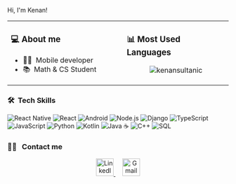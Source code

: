 Hi, I'm Kenan!

<table>
  <tr>
    <td valign="top" width="50%" style="padding-right: 20px;">
      <h3>💻&nbsp;About me</h3>
      <ul>
        <li>👨‍💻&nbsp; Mobile developer</li>
        <li>📚&nbsp; Math &amp; CS Student</li>
      </ul>
    </td>
    <td valign="top" width="50%" style="padding-left: 20px;">
      <h3>📊&nbsp;Most Used Languages</h3>
      <p align="center">
        <img src="https://github-readme-stats.vercel.app/api/top-langs?username=kenansultanic&show_icons=true&locale=en&layout=compact&theme=tokyonight" alt="kenansultanic" />
      </p>
    </td>
  </tr>
</table>

### 🛠 &nbsp;Tech Skills

  ![React Native](https://img.shields.io/badge/-React%20Native-333333?style=flat&logo=react)
  ![React](https://img.shields.io/badge/-React-333333?style=flat&logo=react)
  ![Android](https://img.shields.io/badge/-Android-333333?style=flat&logo=android)
  ![Node.js](https://img.shields.io/badge/-Node.js-333333?style=flat&logo=node.js)
  ![Django](https://img.shields.io/badge/-Django-333333?style=flat&logo=django)
  ![TypeScript](https://img.shields.io/badge/-TypeScript-333333?style=flat&logo=typescript)
  ![JavaScript](https://img.shields.io/badge/-JavaScript-333333?style=flat&logo=javascript)
  ![Python](https://img.shields.io/badge/-Python-333333?style=flat&logo=python)
  ![Kotlin](https://img.shields.io/badge/-Kotlin-333333?style=flat&logo=kotlin)
  ![Java ☕](https://img.shields.io/badge/-Java-333333?style=flat&logo=coffeescript)
  ![C++](https://img.shields.io/badge/-C++-333333?style=flat&logo=c%2B%2B)
  ![SQL](https://img.shields.io/badge/-SQL-333333?style=flat&logo=postgresql)
  
###  🤝🏻 &nbsp; Contact me

<p align="center">
  <a href="https://www.linkedin.com/in/kenansultanic/" target="_blank">
    <img src="https://cdn.jsdelivr.net/gh/devicons/devicon/icons/linkedin/linkedin-original.svg" alt="LinkedIn" width="40" height="40"/>
  </a>
  &nbsp;&nbsp;&nbsp;
  <a href="mailto:kenansultanic0805@gmail.com">
    <img src="https://upload.wikimedia.org/wikipedia/commons/4/4e/Gmail_Icon.png" alt="Gmail" width="40" height="40"/>
  </a>
</p>

